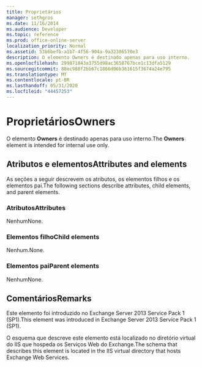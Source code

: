 ```yaml
---
title: Proprietários
manager: sethgros
ms.date: 11/16/2014
ms.audience: Developer
ms.topic: reference
ms.prod: office-online-server
localization_priority: Normal
ms.assetid: 53b6befb-a1b7-4f56-904a-9a32306570e3
description: O elemento Owners é destinado apenas para uso interno.
ms.openlocfilehash: 299871843a3755d98ac3658767bce1c13dfa5129
ms.sourcegitcommit: 88ec988f2bb67c1866d06b361615f3674a24e795
ms.translationtype: MT
ms.contentlocale: pt-BR
ms.lasthandoff: 05/31/2020
ms.locfileid: "44457253"
---
```

# <a name="owners"></a><span data-ttu-id="81b6d-103">Proprietários</span><span class="sxs-lookup"><span data-stu-id="81b6d-103">Owners</span></span>

<span data-ttu-id="81b6d-104">O elemento **Owners** é destinado apenas para uso interno.</span><span class="sxs-lookup"><span data-stu-id="81b6d-104">The **Owners** element is intended for internal use only.</span></span> 

## <a name="attributes-and-elements"></a><span data-ttu-id="81b6d-105">Atributos e elementos</span><span class="sxs-lookup"><span data-stu-id="81b6d-105">Attributes and elements</span></span>

<span data-ttu-id="81b6d-106">As seções a seguir descrevem os atributos, os elementos filhos e os elementos pai.</span><span class="sxs-lookup"><span data-stu-id="81b6d-106">The following sections describe attributes, child elements, and parent elements.</span></span>
  
### <a name="attributes"></a><span data-ttu-id="81b6d-107">Atributos</span><span class="sxs-lookup"><span data-stu-id="81b6d-107">Attributes</span></span>

<span data-ttu-id="81b6d-108">Nenhum</span><span class="sxs-lookup"><span data-stu-id="81b6d-108">None.</span></span>
  
### <a name="child-elements"></a><span data-ttu-id="81b6d-109">Elementos filho</span><span class="sxs-lookup"><span data-stu-id="81b6d-109">Child elements</span></span>

<span data-ttu-id="81b6d-110">Nenhum.</span><span class="sxs-lookup"><span data-stu-id="81b6d-110">None.</span></span>
  
### <a name="parent-elements"></a><span data-ttu-id="81b6d-111">Elementos pai</span><span class="sxs-lookup"><span data-stu-id="81b6d-111">Parent elements</span></span>

<span data-ttu-id="81b6d-112">Nenhum</span><span class="sxs-lookup"><span data-stu-id="81b6d-112">None.</span></span>
  
## <a name="remarks"></a><span data-ttu-id="81b6d-113">Comentários</span><span class="sxs-lookup"><span data-stu-id="81b6d-113">Remarks</span></span>

<span data-ttu-id="81b6d-114">Este elemento foi introduzido no Exchange Server 2013 Service Pack 1 (SP1).</span><span class="sxs-lookup"><span data-stu-id="81b6d-114">This element was introduced in Exchange Server 2013 Service Pack 1 (SP1).</span></span>
  
<span data-ttu-id="81b6d-115">O esquema que descreve este elemento está localizado no diretório virtual do IIS que hospeda os Serviços Web do Exchange.</span><span class="sxs-lookup"><span data-stu-id="81b6d-115">The schema that describes this element is located in the IIS virtual directory that hosts Exchange Web Services.</span></span>
  

